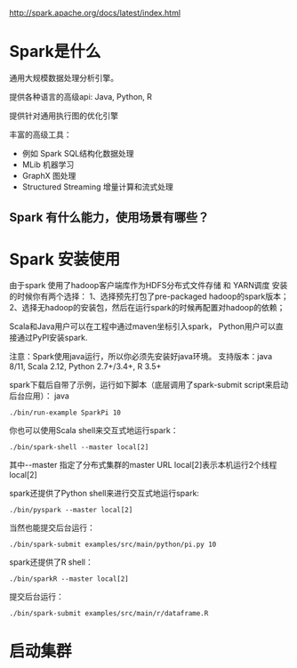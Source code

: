 http://spark.apache.org/docs/latest/index.html

# Spark是什么
通用大规模数据处理分析引擎。

提供各种语言的高级api: Java, Python, R

提供针对通用执行图的优化引擎

丰富的高级工具：
- 例如 Spark SQL结构化数据处理
- MLib 机器学习
- GraphX 图处理
- Structured Streaming 增量计算和流式处理

## Spark 有什么能力，使用场景有哪些？

# Spark 安装使用
由于spark 使用了hadoop客户端库作为HDFS分布式文件存储 和 YARN调度
安装的时候你有两个选择：
1、选择预先打包了pre-packaged hadoop的spark版本；
2、选择无hadoop的安装包，然后在运行spark的时候再配置对hadoop的依赖；

Scala和Java用户可以在工程中通过maven坐标引入spark，
Python用户可以直接通过PyPI安装spark.


注意：Spark使用java运行，所以你必须先安装好java环境。
支持版本：java 8/11, Scala 2.12, Python 2.7+/3.4+, R 3.5+

spark下载后自带了示例，运行如下脚本（底层调用了spark-submit script来启动后台应用）：
java
```shell
./bin/run-example SparkPi 10
```

你也可以使用Scala shell来交互式地运行spark：
```shell
./bin/spark-shell --master local[2]
```
其中--master 指定了分布式集群的master URL
local[2]表示本机运行2个线程local[2]

spark还提供了Python shell来进行交互式地运行spark:
```shell
./bin/pyspark --master local[2]
```
当然也能提交后台运行：
```shell
./bin/spark-submit examples/src/main/python/pi.py 10
```

spark还提供了R shell：
```
./bin/sparkR --master local[2]
```
提交后台运行：
```shell
./bin/spark-submit examples/src/main/r/dataframe.R
```

# 启动集群




















